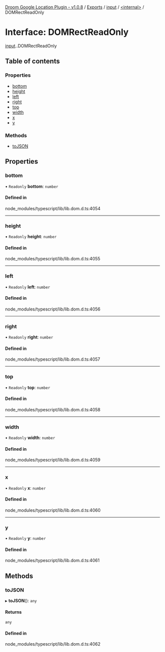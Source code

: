 [Droom Google Location Plugin - v1.0.8](../README.md) / [Exports](../modules.md) / [input](../modules/input.md) / [<internal\>](../modules/input._internal_.md) / DOMRectReadOnly

# Interface: DOMRectReadOnly

[input](../modules/input.md).[<internal>](../modules/input._internal_.md).DOMRectReadOnly

## Table of contents

### Properties

- [bottom](input._internal_.DOMRectReadOnly.md#bottom)
- [height](input._internal_.DOMRectReadOnly.md#height)
- [left](input._internal_.DOMRectReadOnly.md#left)
- [right](input._internal_.DOMRectReadOnly.md#right)
- [top](input._internal_.DOMRectReadOnly.md#top)
- [width](input._internal_.DOMRectReadOnly.md#width)
- [x](input._internal_.DOMRectReadOnly.md#x)
- [y](input._internal_.DOMRectReadOnly.md#y)

### Methods

- [toJSON](input._internal_.DOMRectReadOnly.md#tojson)

## Properties

### bottom

• `Readonly` **bottom**: `number`

#### Defined in

node_modules/typescript/lib/lib.dom.d.ts:4054

___

### height

• `Readonly` **height**: `number`

#### Defined in

node_modules/typescript/lib/lib.dom.d.ts:4055

___

### left

• `Readonly` **left**: `number`

#### Defined in

node_modules/typescript/lib/lib.dom.d.ts:4056

___

### right

• `Readonly` **right**: `number`

#### Defined in

node_modules/typescript/lib/lib.dom.d.ts:4057

___

### top

• `Readonly` **top**: `number`

#### Defined in

node_modules/typescript/lib/lib.dom.d.ts:4058

___

### width

• `Readonly` **width**: `number`

#### Defined in

node_modules/typescript/lib/lib.dom.d.ts:4059

___

### x

• `Readonly` **x**: `number`

#### Defined in

node_modules/typescript/lib/lib.dom.d.ts:4060

___

### y

• `Readonly` **y**: `number`

#### Defined in

node_modules/typescript/lib/lib.dom.d.ts:4061

## Methods

### toJSON

▸ **toJSON**(): `any`

#### Returns

`any`

#### Defined in

node_modules/typescript/lib/lib.dom.d.ts:4062
